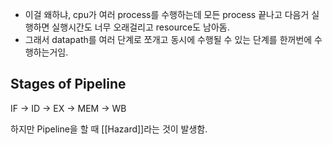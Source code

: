 - 이걸 왜하냐, cpu가 여러 process를 수행하는데 모든 process 끝나고 다음거 실행하면 실행시간도 너무 오래걸리고 resource도 남아돔. 
- 그래서 datapath를 여러 단계로 쪼개고 동시에 수행될 수 있는 단계를 한꺼번에 수행하는거임.
## Stages of Pipeline
IF -> ID -> EX -> MEM -> WB

하지만 Pipeline을 할 때 [[Hazard]]라는 것이 발생함.